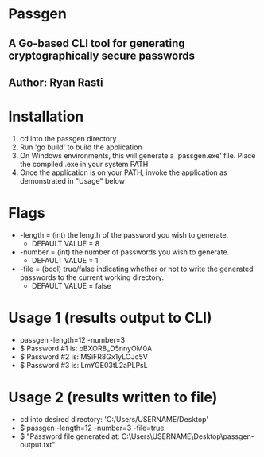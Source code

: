 # Passgen
## A Go-based CLI tool for generating cryptographically secure passwords
## Author: Ryan Rasti

# Installation
1. cd into the passgen directory
2. Run 'go build' to build the application
3. On Windows environments, this will generate a 'passgen.exe' file. Place the compiled .exe in your system PATH
4. Once the application is on your PATH, invoke the application as demonstrated in "Usage" below

# Flags
- -length = (int) the length of the password you wish to generate.
    - DEFAULT VALUE = 8
- -number = (int) the number of passwords you wish to generate.
    - DEFAULT VALUE = 1
- -file = (bool) true/false indicating whether or not to write the generated passwords to the current working directory.
    - DEFAULT VALUE = false

# Usage 1 (results output to CLI)
* passgen -length=12 -number=3
* $ Password #1 is: oBXOR8_D5nnyOM0A
* $ Password #2 is: MSiFR8Gx1yLOJc5V
* $ Password #3 is: LmYGE03tL2aPLPsL

# Usage 2 (results written to file)
* cd into desired directory: 'C:/Users/USERNAME/Desktop'
* $ passgen -length=12 -number=3 -file=true
* $ "Password file generated at: C:\Users\USERNAME\Desktop\passgen-output.txt"